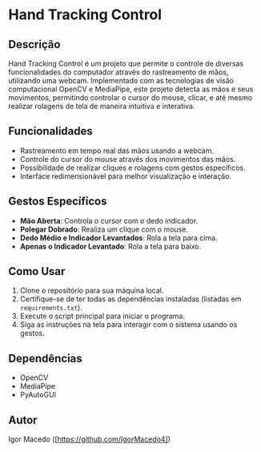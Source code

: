 # Hand Tracking Control

## Descrição
Hand Tracking Control é um projeto que permite o controle de diversas funcionalidades do computador através do rastreamento de mãos, utilizando uma webcam. Implementado com as tecnologias de visão computacional OpenCV e MediaPipe, este projeto detecta as mãos e seus movimentos, permitindo controlar o cursor do mouse, clicar, e até mesmo realizar rolagens de tela de maneira intuitiva e interativa.

## Funcionalidades
- Rastreamento em tempo real das mãos usando a webcam.
- Controle do cursor do mouse através dos movimentos das mãos.
- Possibilidade de realizar cliques e rolagens com gestos específicos.
- Interface redimensionável para melhor visualização e interação.

## Gestos Específicos
- **Mão Aberta**: Controla o cursor com o dedo indicador.
- **Polegar Dobrado**: Realiza um clique com o mouse.
- **Dedo Médio e Indicador Levantados**: Rola a tela para cima.
- **Apenas o Indicador Levantado**: Rola a tela para baixo.

## Como Usar
1. Clone o repositório para sua máquina local.
2. Certifique-se de ter todas as dependências instaladas (listadas em `requirements.txt`).
3. Execute o script principal para iniciar o programa.
4. Siga as instruções na tela para interagir com o sistema usando os gestos.

## Dependências
- OpenCV
- MediaPipe
- PyAutoGUI

## Autor
Igor Macedo ([https://github.com/IgorMacedo4])
